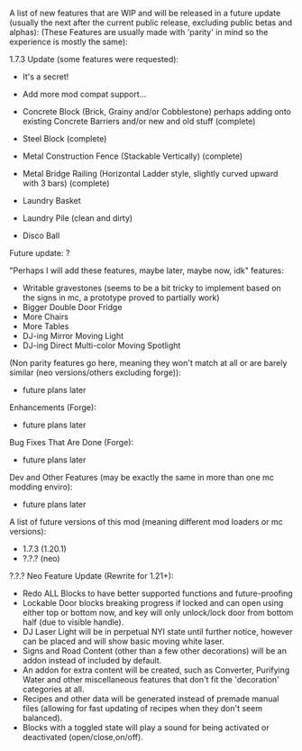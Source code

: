 A list of new features that are WIP and will be released in a future update (usually the next after the current public release, excluding public betas and alphas):
(These Features are usually made with 'parity' in mind so the experience is mostly the same):

1.7.3 Update (some features were requested):
* It's a secret!

* Add more mod compat support...
* Concrete Block (Brick, Grainy and/or Cobblestone) perhaps adding onto existing Concrete Barriers and/or new and old stuff (complete)
* Steel Block (complete)
* Metal Construction Fence (Stackable Vertically) (complete)
* Metal Bridge Railing (Horizontal Ladder style, slightly curved upward with 3 bars) (complete)
* Laundry Basket
* Laundry Pile (clean and dirty)
* Disco Ball

Future update:
?

"Perhaps I will add these features, maybe later, maybe now, idk" features:
* Writable gravestones (seems to be a bit tricky to implement based on the signs in mc, a prototype proved to partially work)
* Bigger Double Door Fridge
* More Chairs
* More Tables
* DJ-ing Mirror Moving Light
* DJ-ing Direct Multi-color Moving Spotlight

(Non parity features go here, meaning they won't match at all or are barely similar (neo versions/others excluding forge)):
* future plans later

Enhancements (Forge):
* future plans later

Bug Fixes That Are Done (Forge):
* future plans later

Dev and Other Features (may be exactly the same in more than one mc modding enviro):
* future plans later

A list of future versions of this mod (meaning different mod loaders or mc versions):
* 1.7.3 (1.20.1)
* ?.?.? (neo)

  

?.?.? Neo Feature Update (Rewrite for 1.21+):
- Redo ALL Blocks to have better supported functions and future-proofing
- Lockable Door blocks breaking progress if locked and can open using either top or bottom now, and key will only unlock/lock door from bottom half (due to visible handle).
- DJ Laser Light will be in perpetual NYI state until further notice, however can be placed and will show basic moving white laser.
- Signs and Road Content (other than a few other decorations) will be an addon instead of included by default.
- An addon for extra content will be created, such as Converter, Purifying Water and other miscellaneous features that don't fit the 'decoration' categories at all.
- Recipes and other data will be generated instead of premade manual files (allowing for fast updating of recipes when they don't seem balanced).
- Blocks with a toggled state will play a sound for being activated or deactivated (open/close,on/off).
